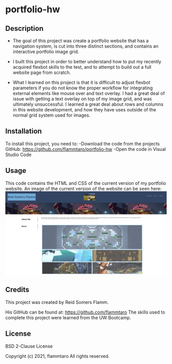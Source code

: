 # portfolio-hw

## Description
- The goal of this project was create a portfolio website that has a navigation system, is cut into three distinct sections, and contains an interactive portfolio image grid. 

- I built this project in order to better understand how to put my recently acquired flexbot skills to the test, and to attempt to build out a full website page from scratch. 

- What I learned on this project is that it is difficult to adjust flexbot parameters if you do not know the proper workflow for integrating external elements like mouse over and text overlay. I had a great deal of issue with getting a text overlay on top of my image grid, and was ultimately unsuccessful. I learned a great deal about rows and columns in this website development, and how they have uses outside of the normal grid system used for images.

## Installation
To install this project, you need to:
-Download the code from the projects GitHub: https://github.com/flammtaro/portfolio-hw
-Open the code in Visual Studio Code

## Usage
This code contains the HTML and CSS of the current version of my portfolio website. An image of the current version of the website can be seen here: ![side by side code](assets/website_preview.png)

## Credits
This project was created by Reid Somers Flamm. 

His GitHub can be found at: https://github.com/flammtaro
The skills used to complete this project were learned from the UW Bootcamp. 

## License
BSD 2-Clause License

Copyright (c) 2021, flammtaro
All rights reserved.